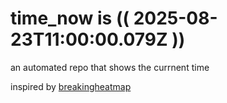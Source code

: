 # time_now is (( 2025-08-23T11:00:00.079Z ))

an automated repo that shows the currnent time

inspired by [breakingheatmap](https://github.com/breakingheatmap/breakingheatmap)